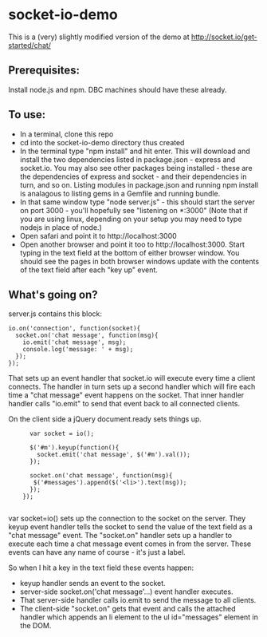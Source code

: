 socket-io-demo
==============

This is a (very) slightly modified version of the demo at http://socket.io/get-started/chat/

## Prerequisites:
Install node.js and npm. DBC machines should have these already.

## To use:
-  In a terminal, clone this repo
-  cd into the socket-io-demo directory thus created
-  In the terminal type "npm install" and hit enter. This will download and install the two dependencies listed in package.json - express and socket.io. You may also see other packages being installed - these are the dependencies of express and socket - and their dependencies in turn, and so on. Listing modules in package.json and running npm install is analagous to listing gems in a Gemfile and running bundle.
-  In that same window type "node server.js" - this should start the server on port 3000 - you'll hopefully see "listening on *:3000" (Note that if you are using linux, depending on your setup you may need to type nodejs in place of node.)
-  Open safari and point it to http://localhost:3000
-  Open another browser and point it too to http://localhost:3000. Start typing in the text field at the bottom of either browser window. You should see the pages in both browser windows update with the contents of the text field after each "key up" event.

## What's going on?
server.js  contains this block:

```
io.on('connection', function(socket){
  socket.on('chat message', function(msg){
    io.emit('chat message', msg);
    console.log('message: ' + msg);
  });
});
```
That sets up an event handler that socket.io will execute every time a client connects. The handler in turn sets up a second handler which will fire each time a "chat message" event happens on the socket. That inner handler handler calls "io.emit" to send that event back to all connected clients.

On the client side a jQuery document.ready sets things up.

```
      var socket = io();

      $('#m').keyup(function(){
        socket.emit('chat message', $('#m').val());
      });

      socket.on('chat message', function(msg){
       $('#messages').append($('<li>').text(msg));
      });
    });


```

var socket=io() sets up the connection to the socket on the server. They keyup event handler tells the socket to send the value of the text field as a "chat message" event. The "socket.on" handler sets up a handler to execute each time a chat message event comes in from the server. These events can have any name of course - it's just a label.

So when I hit a key in the text field these events happen:
- keyup handler sends an event to the socket.
- server-side socket.on('chat message'...) event handler executes.
- That server-side handler calls io.emit to send the message to all clients.
- The client-side "socket.on" gets that event and calls the attached handler which appends an li element to the ul id="messages" element in the DOM.






